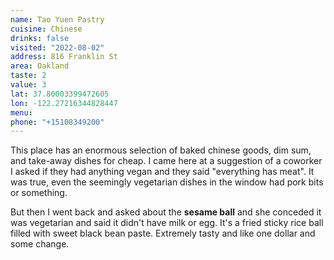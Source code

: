 ```yaml
---
name: Tao Yuen Pastry
cuisine: Chinese
drinks: false
visited: "2022-08-02"
address: 816 Franklin St
area: Oakland
taste: 2
value: 3
lat: 37.80003399472605
lon: -122.27216344828447
menu:
phone: "+15108349200"
---
```


This place has an enormous selection of baked chinese goods, dim sum, and take-away dishes for cheap. I came here at a suggestion of a coworker I asked if they had anything vegan and they said "everything has meat". It was true, even the seemingly vegetarian dishes in the window had pork bits or something. 

But then I went back and asked about the **sesame ball** and she conceded it was vegetarian and said it didn't have milk or egg. It's a fried sticky rice ball filled with sweet black bean paste. Extremely tasty and like one dollar and some change.
